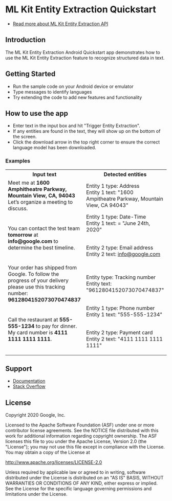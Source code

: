 # ML Kit Entity Extraction Quickstart

* [Read more about ML Kit Entity Extraction API](https://developers.google.com/ml-kit/language/entity-extraction)

## Introduction

The ML Kit Entity Extraction Android Quickstart app demonstrates how to use the
ML Kit
Entity Extraction feature to recognize structured data in
text.

## Getting Started

* Run the sample code on your Android device or emulator
* Type messages to identify languages
* Try extending the code to add new features and functionality

## How to use the app

-   Enter text in the input box and hit "Trigger Entity Extraction".
-   If any entities are found in the text, they will show up on the bottom of
the screen.
-   Click the download arrow in the top right corner to ensure the correct
language model has been downloaded.

### Examples

<table>
<tr><th>Input text</th><th>Detected entities</th></tr>

<tr><td>Meet me at <b>1600 Amphitheatre Parkway, Mountain View, CA, 94043</b>
Let’s organize a meeting to discuss.</td>
<td>Entity 1 type: Address<br>
Entity 1 text: "1600 Ampitheatre Parkway, Mountain View, CA 94043"</td></tr>

<tr><td>You can contact the test team <b>tomorrow</b> at <b>info@google.com</b>
to determine the best timeline.</td>
<td>Entity 1 type: Date-Time<br>
Entity 1 text: = "June 24th, 2020"<br><br>

Entity 2 type: Email address<br>
Entity 2 text: info@google.com</td></tr>

<tr><td>Your order has shipped from Google. To follow the progress of your
delivery please use this tracking number: <b>9612804152073070474837</b></td>
<td>Entity type: Tracking number<br>
Entity text: "9612804152073070474837"</td></tr>

<tr><td>Call the restaurant at <b>555-555-1234</b> to pay for dinner. My card
number is <b>4111 1111 1111 1111</b>.</td>
<td>Entity 1 type: Phone number<br>
Entity 1 text: "555-555-1234"<br><br>

Entity 2 type: Payment card<br>
Entity 2 text: "4111 1111 1111 1111"</td></tr>

</table>

## Support

* [Documentation](https://developers.google.com/ml-kit/language/entity-extraction/android)
* [Stack Overflow](https://stackoverflow.com/questions/tagged/mlkit)

## License

Copyright 2020 Google, Inc.

Licensed to the Apache Software Foundation (ASF) under one or more contributor
license agreements.  See the NOTICE file distributed with this work for
additional information regarding copyright ownership.  The ASF licenses this
file to you under the Apache License, Version 2.0 (the "License"); you may not
use this file except in compliance with the License.  You may obtain a copy of
the License at

  http://www.apache.org/licenses/LICENSE-2.0

Unless required by applicable law or agreed to in writing, software
distributed under the License is distributed on an "AS IS" BASIS, WITHOUT
WARRANTIES OR CONDITIONS OF ANY KIND, either express or implied.  See the
License for the specific language governing permissions and limitations under
the License.
